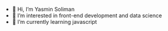 - 👋 Hi, I’m Yasmin Soliman
- 👀 I’m interested in front-end development and data science
- 🌱 I’m currently learning javascript
<!---
Yasmin58-byte/Yasmin58-byte is a ✨ special ✨ repository because its `README.md` (this file) appears on your GitHub profile.
You can click the Preview link to take a look at your changes.
--->
